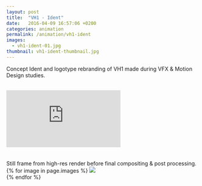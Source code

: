 ```yaml
---
layout: post
title:  "VH1 - Ident"
date:   2016-04-09 16:57:06 +0200
categories: animation
permalink: /animation/vh1-ident
images:
  - vh1-ident-01.jpg
thumbnail: vh1-ident-thumbnail.jpg
---
```

Concept Ident and logotype rebranding of VH1 made during VFX & Motion Design studies.
<br />
<br />
<!-- <iframe src="https://player.vimeo.com/video/23381805?badge=0&byline=0&portrait=0&title=0&player_id=0&color=fa3635" display="flex" width="720" height="405" frameborder="0" webkitallowfullscreen mozallowfullscreen allowfullscreen></iframe> -->

<div class="auto-resizable-iframe">
  <div>
    <iframe frameborder="0" allowfullscreen="" webkitallowfullscreen mozallowfullscreen allowfullscreen src="https://player.vimeo.com/video/23381805?badge=0&byline=0&portrait=0&title=0&player_id=0&color=fa3635"></iframe>
  </div>
</div>
<br />
<br />
Still frame from high-res render before final compositing & post processing.
{% for image in page.images %}
  <img rel="nofollow" class="image-full" src="/assets/animation/vh1-ident/{{ image }}"/>
  <br />
{% endfor %}

